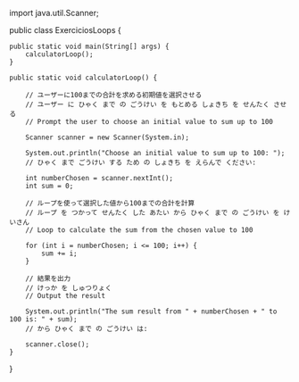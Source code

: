 import java.util.Scanner;

public class ExerciciosLoops {

    public static void main(String[] args) {
        calculatorLoop();
    }

    public static void calculatorLoop() {

        // ユーザーに100までの合計を求める初期値を選択させる
        // ユーザー に ひゃく まで の ごうけい を もとめる しょきち を せんたく させる
        // Prompt the user to choose an initial value to sum up to 100

        Scanner scanner = new Scanner(System.in);

        System.out.println("Choose an initial value to sum up to 100: ");
        // ひゃく まで ごうけい する ため の しょきち を えらんで ください:

        int numberChosen = scanner.nextInt();
        int sum = 0;

        // ループを使って選択した値から100までの合計を計算
        // ループ を つかって せんたく した あたい から ひゃく まで の ごうけい を けいさん
        // Loop to calculate the sum from the chosen value to 100

        for (int i = numberChosen; i <= 100; i++) {
            sum += i;
        }

        // 結果を出力
        // けっか を しゅつりょく
        // Output the result

        System.out.println("The sum result from " + numberChosen + " to 100 is: " + sum);
        // から ひゃく まで の ごうけい は:

        scanner.close();
    }
}
